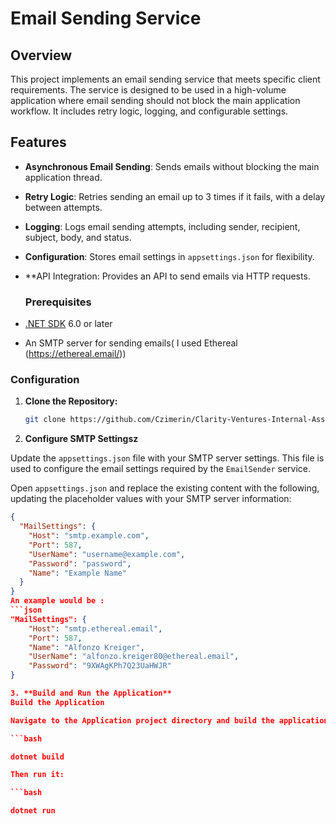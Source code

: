 # Email Sending Service

## Overview

This project implements an email sending service that meets specific client requirements. The service is designed to be used in a high-volume application where email sending should not block the main application workflow. It includes retry logic, logging, and configurable settings.

## Features

- **Asynchronous Email Sending**: Sends emails without blocking the main application thread.
- **Retry Logic**: Retries sending an email up to 3 times if it fails, with a delay between attempts.
- **Logging**: Logs email sending attempts, including sender, recipient, subject, body, and status.
- **Configuration**: Stores email settings in `appsettings.json` for flexibility.
- **API Integration: Provides an API to send emails via HTTP requests.

  ### Prerequisites

- [.NET SDK](https://dotnet.microsoft.com/download) 6.0 or later
- An SMTP server for sending emails( I used Ethereal (https://ethereal.email/))

### Configuration

1. **Clone the Repository:**

   ```bash
   git clone https://github.com/Czimerin/Clarity-Ventures-Internal-Assignment.git

2. **Configure SMTP Settingsz**

Update the `appsettings.json` file with your SMTP server settings. This file is used to configure the email settings required by the `EmailSender` service.

Open `appsettings.json` and replace the existing content with the following, updating the placeholder values with your SMTP server information:

```json
{
  "MailSettings": {
    "Host": "smtp.example.com",
    "Port": 587,
    "UserName": "username@example.com",
    "Password": "password",
    "Name": "Example Name"
  }
}
An example would be :
```json
"MailSettings": {
    "Host": "smtp.ethereal.email",
    "Port": 587,
    "Name": "Alfonzo Kreiger",
    "UserName": "alfonzo.kreiger80@ethereal.email",
    "Password": "9XWAgKPh7Q23UaHWJR"
}

3. **Build and Run the Application**
Build the Application

Navigate to the Application project directory and build the application using the .NET CLI:

```bash

dotnet build

Then run it:

```bash

dotnet run

